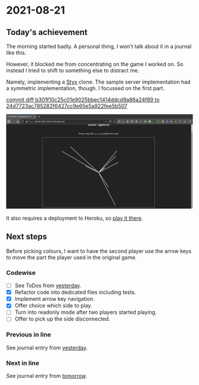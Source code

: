 # 2021-08-21

## Today's achievement

The morning started badly. A personal thing, I won't talk about it in a
journal like this.

However, it blocked me from concentrating on the game I worked on. So instead
I tried to shift to something else to distract me.

Namely, implementing a [Styx][styx] clone. The sample server implementation
had a symmetric implementation, though. I focussed on the first part.

[commit diff b301f10c25c01e9025bbec1414ddcd9a86a24f89 to 24d7723ac785282f6427cc9e65e5a922fee5b507][diff]

![screenshot from 2021-08-21][screenshot]

It also requires a deployment to Heroku, so [play it there][heroku].

## Next steps

Before picking colours, I want to have the second player use the arrow keys to
move the part the player used in the original game.

### Codewise

- [ ] See ToDos from [yesterday][yesterday].
- [x] Refactor code into dedicated files including tests.
- [x] Implement arrow key navigation.
- [x] Offer choice which side to play.
- [ ] Turn into readonly mode after two players started playing.
- [ ] Offer to pick up the side disconnected.

### Previous in line

See journal entry from [yesterday][yesterday].

### Next in line

See journal entry from [tomorrow][tomorrow].

[diff]: https://jaenis.ch/hobbies/coding/repos/ryuno-ki/js13kgames-2021/compare/b301f10c25c01e9025bbec1414ddcd9a86a24f89...24d7723ac785282f6427cc9e65e5a922fee5b507
[heroku]: https://gentle-falls-21072.herokuapp.com/
[screenshot]: ./2021-08-21.png
[styx]: https://en.wikipedia.org/wiki/Styx_(Windmill_game)
[tomorrow]: ./2021-08-22.md
[yesterday]: https://jaenis.ch/hobbies/coding/repos/ryuno-ki/js13kgames-2021/src/branch/combat-scorched-earth-from-outer-space/journal/2021-08-20.md
